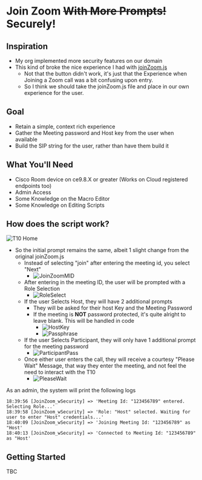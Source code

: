 # Join Zoom ~~With More Prompts!~~ Securely!

## Inspiration
* My org implemented more security features on our domain
* This kind of broke the nice experience I had with [joinZoom.js](https://github.com/Bobby-McGonigle/Macro-Samples/tree/master/Join%20Zoom/Join%20Zoom%20(Basic))
  * Not that the button didn't work, it's just that the Experience when Joining a Zoom call was a bit confusing upon entry.
  * So I think we should take the joinZoom.js file and place in our own experience for the user.

## Goal
* Retain a simple, context rich experience
* Gather the Meeting password and Host key from the user when available
* Build the SIP string for the user, rather than have them build it

## What You'll Need
* Cisco Room device on ce9.8.X or greater (Works on Cloud registered endpoints too)
* Admin Access
* Some Knowledge on the Macro Editor
* Some Knowledge on Editing Scripts

## How does the script work?

![T10 Home](https://github.com/Bobby-McGonigle/Macro-Samples/blob/master/Join%20Zoom/Join%20Zoom%20with%20Security%20Enhancements/images/00_Home.png)

* So the initial prompt remains the same, albeit 1 slight change from the original joinZoom.js
  * Instead of selecting "join" after entering the meeting id, you select "Next"
    * ![JoinZoomMID](https://github.com/Bobby-McGonigle/Macro-Samples/blob/master/Join%20Zoom/Join%20Zoom%20with%20Security%20Enhancements/images/01_JZS%20Home.png)
  * After entering in the meeting ID, the user will be prompted with a Role Selection
    * ![RoleSelect](https://github.com/Bobby-McGonigle/Macro-Samples/blob/master/Join%20Zoom/Join%20Zoom%20with%20Security%20Enhancements/images/02_Role%20Select.png)
  * If the user Selects Host, they will have 2 additional prompts
    * They will be asked for their host Key and the Meeting Password
    * If the meeting is **NOT** password protected, it's quite alright to leave blank. This will be handled in code
      * ![HostKey](https://github.com/Bobby-McGonigle/Macro-Samples/blob/master/Join%20Zoom/Join%20Zoom%20with%20Security%20Enhancements/images/03_HostKey.png)
      * ![Passphrase](https://github.com/Bobby-McGonigle/Macro-Samples/blob/master/Join%20Zoom/Join%20Zoom%20with%20Security%20Enhancements/images/04_HostPass.png)
  * If the user Selects Participant, they will only have 1 additional prompt for the meeting password
    * ![ParticipantPass](https://github.com/Bobby-McGonigle/Macro-Samples/blob/master/Join%20Zoom/Join%20Zoom%20with%20Security%20Enhancements/images/05_PartPass.png)
  * Once either user enters the call, they will receive a courtesy "Please Wait" Message, that way they enter the meeting, and not feel the need to interact with the T10
    * ![PleaseWait](https://github.com/Bobby-McGonigle/Macro-Samples/blob/master/Join%20Zoom/Join%20Zoom%20with%20Security%20Enhancements/images/06_PleaseWait.png)

As an admin, the system will print the following logs
```logs
18:39:56 [JoinZoom_wSecurity] => 'Meeting Id: "123456789" entered. Selecting Role...'
18:39:58 [JoinZoom_wSecurity] => 'Role: "Host" selected. Waiting for user to enter "Host" credentials...'
18:40:09 [JoinZoom_wSecurity] => 'Joining Meeting Id: "123456789" as "Host'
18:40:13 [JoinZoom_wSecurity] => 'Connected to Meeting Id: "123456789" as "Host'
```

## Getting Started

TBC





